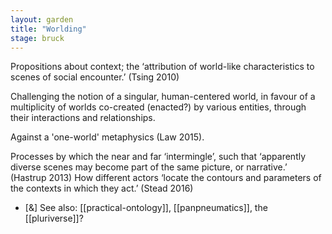 ```yaml
---  
layout: garden
title: "Worlding"
stage: bruck
---
```


Propositions about context; the ‘attribution of world-like characteristics to scenes of social encounter.’ (Tsing 2010)

Challenging the notion of a singular, human-centered world, in favour of a multiplicity of worlds co-created (enacted?) by various entities, through their interactions and relationships.

Against a 'one-world' metaphysics (Law 2015).

Processes by which the near and far ‘intermingle’, such that ‘apparently diverse scenes may become part of the same picture, or narrative.’ (Hastrup 2013) How different actors ‘locate the contours and parameters of the contexts in which they act.’ (Stead 2016)

- [&] See also: [[practical-ontology]], [[panpneumatics]], the [[pluriverse]]?